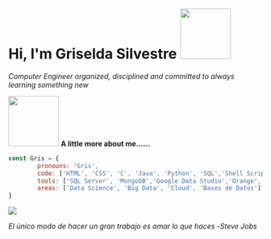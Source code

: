# Hi, I'm Griselda Silvestre <img src="https://c.tenor.com/Yma7l4T9SyYAAAAC/hello.gif" width="100">

*Computer Engineer organized, disciplined and committed to always learning something new*


<img src="https://c.tenor.com/X4fIJe75dpcAAAAC/fuse-blockchain-crypto.gif" width="100px"> **A little more about me......**


```javascript
const Gris = {
        pronouns: 'Gris',
        code: ['HTML', 'CSS', 'C', 'Java', 'Python', 'SQL','Shell Script'],
        tools: ['SQL Server', 'MongoDB','Google Data Studio','Orange','Excel Intermedio','Office Intermedio'],
        areas: ['Data Science', 'Big Data', 'Cloud', 'Bases de Datos']
}
```

<img src="https://c.tenor.com/q2-kGtvmLuwAAAAC/animation-movies.gif">


*El único modo de hacer un gran trabajo es amar lo que haces* -*Steve Jobs*



<!---
Gris-95/Gris-95 is a ✨ special ✨ repository because its `README.md` (this file) appears on your GitHub profile.
You can click the Preview link to take a look at your changes.
--->
